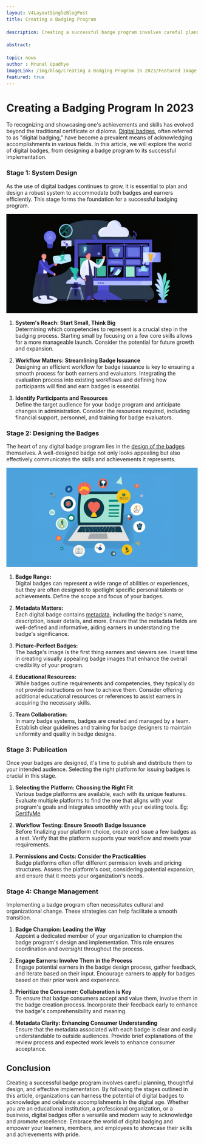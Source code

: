 ```yaml
---
layout: V4LayoutSingleBlogPost
title: Creating a Badging Program

description: Creating a successful badge program involves careful planning, thoughtful design, and effective implementation.

abstract: 

topic: news
author : Mrunal Upadhye
imageLink: /img/blog/Creating a Badging Program In 2023/Featured Image.png
featured: true
---
```

# Creating a Badging Program In 2023

To recognizing and showcasing one's achievements and skills has evolved beyond the traditional certificate or diploma. <a href="https://certifyme.online/digital-badges">Digital badges</a>, often referred to as "digital badging," have become a prevalent means of acknowledging accomplishments in various fields. In this article, we will explore the world of digital badges, from designing a badge program to its successful implementation.

### Stage 1: System Design

As the use of digital badges continues to grow, it is essential to plan and design a robust system to accommodate both badges and earners efficiently. This stage forms the foundation for a successful badging program.

<img class="img-fluid r-16" src="/img/blog/Creating a Badging Program In 2023/1.png" alt="System Design">

1. <b>System's Reach: Start Small, Think Big</b><br>
Determining which competencies to represent is a crucial step in the badging process. Starting small by focusing on a few core skills allows for a more manageable launch. Consider the potential for future growth and expansion.

1. <b>Workflow Matters: Streamlining Badge Issuance</b><br>
Designing an efficient workflow for badge issuance is key to ensuring a smooth process for both earners and evaluators. Integrating the evaluation process into existing workflows and defining how participants will find and earn badges is essential.

1. <b>Identify Participants and Resources</b><br>
Define the target audience for your badge program and anticipate changes in administration. Consider the resources required, including financial support, personnel, and training for badge evaluators.

### Stage 2: Designing the Badges

The heart of any digital badge program lies in the <a href="https://resources.certifyme.online/what-does-a-digital-badge-look-like/">design of the badges</a> themselves. A well-designed badge not only looks appealing but also effectively communicates the skills and achievements it represents.

<img class="img-fluid r-16" src="/img/blog/Creating a Badging Program In 2023/2.png" alt="image">

1. <b>Badge Range:</b><br>
Digital badges can represent a wide range of abilities or experiences, but they are often designed to spotlight specific personal talents or achievements. Define the scope and focus of your badges.

1. <b>Metadata Matters:</b><br> 
Each digital badge contains <a href="https://en.wikipedia.org/wiki/Metadata">metadata</a>, including the badge's name, description, issuer details, and more. Ensure that the metadata fields are well-defined and informative, aiding earners in understanding the badge's significance.

1. <b>Picture-Perfect Badges:</b><br> 
The badge's image is the first thing earners and viewers see. Invest time in creating visually appealing badge images that enhance the overall credibility of your program.

1. <b>Educational Resources:</b><br> 
While badges outline requirements and competencies, they typically do not provide instructions on how to achieve them. Consider offering additional educational resources or references to assist earners in acquiring the necessary skills.

1. <b>Team Collaboration:</b><br>
In many badge systems, badges are created and managed by a team. Establish clear guidelines and training for badge designers to maintain uniformity and quality in badge designs.

### Stage 3: Publication 

Once your badges are designed, it's time to publish and distribute them to your intended audience. Selecting the right platform for issuing badges is crucial in this stage.

1. <b>Selecting the Platform: Choosing the Right Fit</b><br>
Various badge platforms are available, each with its unique features. Evaluate multiple platforms to find the one that aligns with your program's goals and integrates smoothly with your existing tools. Eg: <a href="https://certifyme.online/">CertifyMe</a>

1. <b>Workflow Testing: Ensure Smooth Badge Issuance</b><br>
Before finalizing your platform choice, create and issue a few badges as a test. Verify that the platform supports your workflow and meets your requirements.

1. <b>Permissions and Costs: Consider the Practicalities</b><br>
Badge platforms often offer different permission levels and pricing structures. Assess the platform's cost, considering potential expansion, and ensure that it meets your organization's needs.


### Stage 4: Change Management
Implementing a badge program often necessitates cultural and organizational change. These strategies can help facilitate a smooth transition.

1. <b>Badge Champion: Leading the Way</b><br>
Appoint a dedicated member of your organization to champion the badge program's design and implementation. This role ensures coordination and oversight throughout the process.

1. <b>Engage Earners: Involve Them in the Process</b><br>
Engage potential earners in the badge design process, gather feedback, and iterate based on their input. Encourage earners to apply for badges based on their prior work and experience.

1. <b>Prioritize the Consumer: Collaboration is Key</b><br>
To ensure that badge consumers accept and value them, involve them in the badge creation process. Incorporate their feedback early to enhance the badge's comprehensibility and meaning.

1. <b>Metadata Clarity: Enhancing Consumer Understanding</b><br>
Ensure that the metadata associated with each badge is clear and easily understandable to outside audiences. Provide brief explanations of the review process and expected work levels to enhance consumer acceptance.

## Conclusion

Creating a successful badge program involves careful planning, thoughtful design, and effective implementation. By following the stages outlined in this article, organizations can harness the potential of digital badges to acknowledge and celebrate accomplishments in the digital age. Whether you are an educational institution, a professional organization, or a business, digital badges offer a versatile and modern way to acknowledge and promote excellence. Embrace the world of digital badging and empower your learners, members, and employees to showcase their skills and achievements with pride.
